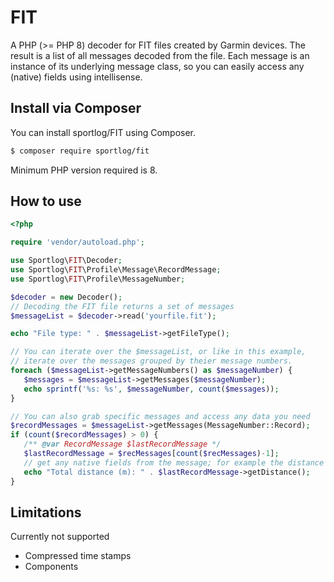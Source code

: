 # FIT
A PHP (>= PHP 8) decoder for FIT files created by Garmin devices.
The result is a list of all messages decoded from the file. Each message
is an instance of its underlying message class, so you can easily access
any (native) fields using intellisense.

## Install via Composer
You can install sportlog/FIT using Composer.

``` bash
$ composer require sportlog/fit
```
Minimum PHP version required is 8.

## How to use

``` php
<?php

require 'vendor/autoload.php';

use Sportlog\FIT\Decoder;
use Sportlog\FIT\Profile\Message\RecordMessage;
use Sportlog\FIT\Profile\MessageNumber;

$decoder = new Decoder();
// Decoding the FIT file returns a set of messages
$messageList = $decoder->read('yourfile.fit');

echo "File type: " . $messageList->getFileType();

// You can iterate over the $messageList, or like in this example,
// iterate over the messages grouped by theier message numbers.
foreach ($messageList->getMessageNumbers() as $messageNumber) {
   $messages = $messageList->getMessages($messageNumber);
   echo sprintf('%s: %s', $messageNumber, count($messages));
}

// You can also grab specific messages and access any data you need
$recordMessages = $messageList->getMessages(MessageNumber::Record);
if (count($recordMessages) > 0) {
   /** @var RecordMessage $lastRecordMessage */
   $lastRecordMessage = $recMessages[count($recMessages)-1];
   // get any native fields from the message; for example the distance
   echo "Total distance (m): " . $lastRecordMessage->getDistance();
}
```

## Limitations
Currently not supported
* Compressed time stamps
* Components